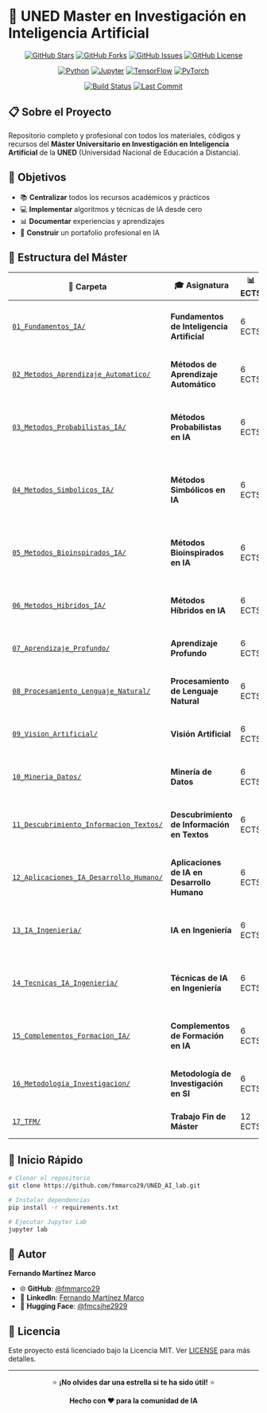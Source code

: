 # 🧠 UNED Master en Investigación en Inteligencia Artificial

<div align="center">

[![GitHub Stars](https://img.shields.io/github/stars/fmmarco29/UNED_AI_lab?style=for-the-badge&logo=github)](https://github.com/fmmarco29/UNED_AI_lab/stargazers)
[![GitHub Forks](https://img.shields.io/github/forks/fmmarco29/UNED_AI_lab?style=for-the-badge&logo=github)](https://github.com/fmmarco29/UNED_AI_lab/network/members)
[![GitHub Issues](https://img.shields.io/github/issues/fmmarco29/UNED_AI_lab?style=for-the-badge&logo=github)](https://github.com/fmmarco29/UNED_AI_lab/issues)
[![GitHub License](https://img.shields.io/github/license/fmmarco29/UNED_AI_lab?style=for-the-badge)](https://github.com/fmmarco29/UNED_AI_lab/blob/main/LICENSE)

[![Python](https://img.shields.io/badge/Python-3.8+-blue?style=for-the-badge&logo=python&logoColor=white)](https://python.org)
[![Jupyter](https://img.shields.io/badge/Jupyter-Lab-orange?style=for-the-badge&logo=jupyter&logoColor=white)](https://jupyter.org)
[![TensorFlow](https://img.shields.io/badge/TensorFlow-2.x-orange?style=for-the-badge&logo=tensorflow&logoColor=white)](https://tensorflow.org)
[![PyTorch](https://img.shields.io/badge/PyTorch-2.x-red?style=for-the-badge&logo=pytorch&logoColor=white)](https://pytorch.org)

[![Build Status](https://img.shields.io/github/actions/workflow/status/fmmarco29/UNED_AI_lab/ci.yml?style=for-the-badge&logo=github-actions)](https://github.com/fmmarco29/UNED_AI_lab/actions)
[![Last Commit](https://img.shields.io/github/last-commit/fmmarco29/UNED_AI_lab?style=for-the-badge&logo=git)](https://github.com/fmmarco29/UNED_AI_lab/commits)

</div>

## 📋 Sobre el Proyecto

Repositorio completo y profesional con todos los materiales, códigos y recursos del **Máster Universitario en Investigación en Inteligencia Artificial** de la **UNED** (Universidad Nacional de Educación a Distancia).

## 🎯 Objetivos

- 📚 **Centralizar** todos los recursos académicos y prácticos
- 💻 **Implementar** algoritmos y técnicas de IA desde cero
- 📊 **Documentar** experiencias y aprendizajes
- 🚀 **Construir** un portafolio profesional en IA

## 📖 Estructura del Máster

| 📁 Carpeta | 🎓 Asignatura | 📊 ECTS | 📝 Descripción |
|------------|---------------|----------|----------------|
| [`01_Fundamentos_IA/`](./01_Fundamentos_IA/) | **Fundamentos de Inteligencia Artificial** | 6 ECTS | Conceptos básicos y fundamentos teóricos de la IA |
| [`02_Metodos_Aprendizaje_Automatico/`](./02_Metodos_Aprendizaje_Automatico/) | **Métodos de Aprendizaje Automático** | 6 ECTS | Algoritmos de ML supervisado y no supervisado |
| [`03_Metodos_Probabilistas_IA/`](./03_Metodos_Probabilistas_IA/) | **Métodos Probabilistas en IA** | 6 ECTS | Redes bayesianas, cadenas de Markov y métodos estocásticos |
| [`04_Metodos_Simbolicos_IA/`](./04_Metodos_Simbolicos_IA/) | **Métodos Simbólicos en IA** | 6 ECTS | Sistemas expertos, lógica y representación del conocimiento |
| [`05_Metodos_Bioinspirados_IA/`](./05_Metodos_Bioinspirados_IA/) | **Métodos Bioinspirados en IA** | 6 ECTS | Algoritmos genéticos, redes neuronales y computación evolutiva |
| [`06_Metodos_Hibridos_IA/`](./06_Metodos_Hibridos_IA/) | **Métodos Híbridos en IA** | 6 ECTS | Combinación de diferentes paradigmas de IA |
| [`07_Aprendizaje_Profundo/`](./07_Aprendizaje_Profundo/) | **Aprendizaje Profundo** | 6 ECTS | Deep Learning, CNNs, RNNs y arquitecturas avanzadas |
| [`08_Procesamiento_Lenguaje_Natural/`](./08_Procesamiento_Lenguaje_Natural/) | **Procesamiento de Lenguaje Natural** | 6 ECTS | NLP, análisis de texto y modelos de lenguaje |
| [`09_Vision_Artificial/`](./09_Vision_Artificial/) | **Visión Artificial** | 6 ECTS | Procesamiento de imágenes y visión por computador |
| [`10_Mineria_Datos/`](./10_Mineria_Datos/) | **Minería de Datos** | 6 ECTS | Data mining, descubrimiento de patrones y KDD |
| [`11_Descubrimiento_Informacion_Textos/`](./11_Descubrimiento_Informacion_Textos/) | **Descubrimiento de Información en Textos** | 6 ECTS | Text mining, análisis de sentimientos y recuperación de información |
| [`12_Aplicaciones_IA_Desarrollo_Humano/`](./12_Aplicaciones_IA_Desarrollo_Humano/) | **Aplicaciones de IA en Desarrollo Humano** | 6 ECTS | IA aplicada a salud, educación y bienestar social |
| [`13_IA_Ingenieria/`](./13_IA_Ingenieria/) | **IA en Ingeniería** | 6 ECTS | Aplicaciones industriales y sistemas de control inteligente |
| [`14_Tecnicas_IA_Ingenieria/`](./14_Tecnicas_IA_Ingenieria/) | **Técnicas de IA en Ingeniería** | 6 ECTS | Optimización, robótica y sistemas embebidos inteligentes |
| [`15_Complementos_Formacion_IA/`](./15_Complementos_Formacion_IA/) | **Complementos de Formación en IA** | 6 ECTS | Temas avanzados y tendencias emergentes en IA |
| [`16_Metodologia_Investigacion/`](./16_Metodologia_Investigacion/) | **Metodología de Investigación en SI** | 6 ECTS | Métodos de investigación científica en informática |
| [`17_TFM/`](./17_TFM/) | **Trabajo Fin de Máster** | 12 ECTS | Proyecto de investigación final |

## 🚀 Inicio Rápido

```bash
# Clonar el repositorio
git clone https://github.com/fmmarco29/UNED_AI_lab.git

# Instalar dependencias
pip install -r requirements.txt

# Ejecutar Jupyter Lab
jupyter lab
```

## 👤 Autor

**Fernando Martínez Marco**

- 🌐 **GitHub**: [@fmmarco29](https://github.com/fmmarco29)
- 💼 **LinkedIn**: [Fernando Martínez Marco](https://www.linkedin.com/in/fernando-mart%C3%ADnez-marco-a8127328/)
- 🤗 **Hugging Face**: [@fmcsihe2929](https://huggingface.co/fmcsihe2929)

## 📄 Licencia

Este proyecto está licenciado bajo la Licencia MIT. Ver [LICENSE](LICENSE) para más detalles.

---

<div align="center">

⭐ **¡No olvides dar una estrella si te ha sido útil!** ⭐

**Hecho con ❤️ para la comunidad de IA**

</div>